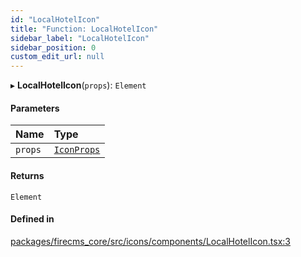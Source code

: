 ```yaml
---
id: "LocalHotelIcon"
title: "Function: LocalHotelIcon"
sidebar_label: "LocalHotelIcon"
sidebar_position: 0
custom_edit_url: null
---
```


▸ **LocalHotelIcon**(`props`): `Element`

#### Parameters

| Name | Type |
| :------ | :------ |
| `props` | [`IconProps`](../types/IconProps.md) |

#### Returns

`Element`

#### Defined in

[packages/firecms_core/src/icons/components/LocalHotelIcon.tsx:3](https://github.com/FireCMSco/firecms/blob/d45f3739/packages/firecms_core/src/icons/components/LocalHotelIcon.tsx#L3)
